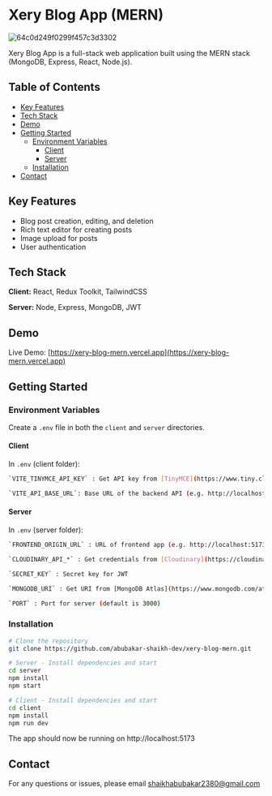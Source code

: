 # Xery Blog App (MERN)

![64c0d249f0299f457c3d3302](https://github.com/abubakar-shaikh-dev/xery-blog-mern/assets/64248752/a4171c93-0e33-423c-997f-2accf7b559d0)

Xery Blog App is a full-stack web application built using the MERN stack (MongoDB, Express, React, Node.js).

## Table of Contents 

- [Key Features](#key-features)
- [Tech Stack](#tech-stack)
- [Demo](#demo)
- [Getting Started](#getting-started)
  - [Environment Variables](#environment-variables)
    - [Client](#client)
    - [Server](#server)
  - [Installation](#installation)
- [Contact](#contact)

## Key Features

- Blog post creation, editing, and deletion
- Rich text editor for creating posts 
- Image upload for posts
- User authentication

## Tech Stack

**Client:** React, Redux Toolkit, TailwindCSS

**Server:** Node, Express, MongoDB, JWT

## Demo

Live Demo: [https://xery-blog-mern.vercel.app](https://xery-blog-mern.vercel.app) 

## Getting Started 

### Environment Variables

Create a `.env` file in both the `client` and `server` directories.

#### Client 

In `.env` (client folder):

```bash
`VITE_TINYMCE_API_KEY` : Get API key from [TinyMCE](https://www.tiny.cloud/)  

`VITE_API_BASE_URL`: Base URL of the backend API (e.g. http://localhost:3000/api)
```

#### Server

In `.env` (server folder):

```bash
`FRONTEND_ORIGIN_URL` : URL of frontend app (e.g. http://localhost:5173)

`CLOUDINARY_API_*` : Get credentials from [Cloudinary](https://cloudinary.com/)

`SECRET_KEY` : Secret key for JWT

`MONGODB_URI` : Get URI from [MongoDB Atlas](https://www.mongodb.com/atlas/database)

`PORT` : Port for server (default is 3000)
```

### Installation

```bash
# Clone the repository 
git clone https://github.com/abubakar-shaikh-dev/xery-blog-mern.git

# Server - Install dependencies and start
cd server  
npm install
npm start

# Client - Install dependencies and start 
cd client
npm install
npm run dev
```

The app should now be running on http://localhost:5173

## Contact 

For any questions or issues, please email shaikhabubakar2380@gmail.com
